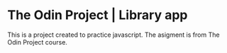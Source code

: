 # The Odin Project | Library app

This is a project created to practice javascript. The asigment is from
The Odin Project course.